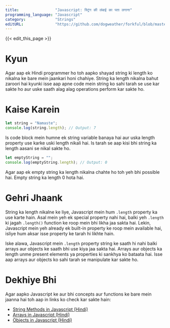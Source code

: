 ```yaml
---
title:                "Javascript: स्ट्रिंग की लंबाई का पता लगाना"
programming_language: "Javascript"
category:             "Strings"
editURL:              "https://github.com/dogweather/forkful/blob/master/content/hi/javascript/finding-the-length-of-a-string.md"
---
```


{{< edit_this_page >}}

# Kyun
Agar aap ek Hindi programmer ho toh aapko shayad string ki length ko nikalna ke bare mein jaankari honi chahiye. String ka length nikalna bahut zaroori hai kyunki isse aap apne code mein string ko sahi tarah se use kar sakte ho aur uske saath alag alag operations perform kar sakte ho.

# Kaise Karein
```Javascript
let string = "Namaste";
console.log(string.length); // Output: 7
```

Is code block mein humne ek string variable banaya hai aur uska length property use karke uski length nikali hai. Is tarah se aap kisi bhi string ka length aasani se nikal sakte ho.

```Javascript
let emptyString = "";
console.log(emptyString.length); // Output: 0
```

Agar aap ek empty string ka length nikalna chahte ho toh yeh bhi possible hai. Empty string ka length 0 hota hai.

# Gehri Jhaank
String ka length nikalne ke liye, Javascript mein hum `.length` property ka use karte hain. Asal mein yeh ek special property nahi hai, balki yeh `.length` ki jagah `.length()` function ke roop mein bhi likha jaa sakta hai. Lekin, Javascript mein yeh already ek built-in property ke roop mein available hai, isliye hum aksar isse property ke tarah hi likhte hain.

Iske alawa, Javascript mein `.length` property string ke saath hi nahi balki arrays aur objects ke saath bhi use kiya jaa sakta hai. Arrays aur objects ka length unme present elements ya properties ki sankhya ko bataata hai. Isse aap arrays aur objects ko sahi tarah se manipulate kar sakte ho.

# Dekhiye Bhi
Agar aapko Javascript ke aur bhi concepts aur functions ke bare mein jaanna hai toh aap in links ko check kar sakte hain:

- [String Methods in Javascript (Hindi)](https://developer.mozilla.org/hi/docs/Web/JavaScript/Reference/Global_Objects/String)
- [Arrays in Javascript (Hindi)](https://www.geeksforgeeks.org/javascript-array/)
- [Objects in Javascript (Hindi)](https://www.studytonight.com/javascript/objects-in-javascript.php)